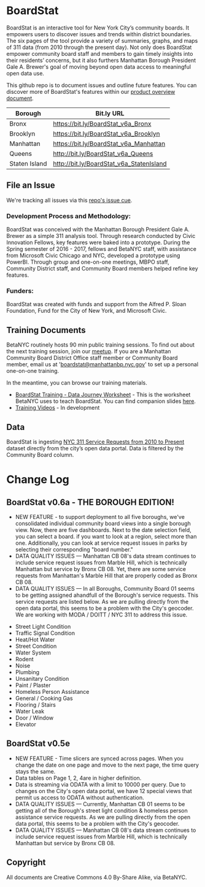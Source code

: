 # BoardStat
BoardStat is an interactive tool for New York City’s community boards. It empowers users to discover issues and trends within district boundaries. The six pages of the tool provide a variety of summaries, graphs, and maps of 311 data (from 2010 through the present day). Not only does BoardStat empower community board staff and members to gain timely insights into their residents’ concerns, but it also furthers Manhattan Borough President Gale A. Brewer's goal of moving beyond open data access to meaningful open data use.

This github repo is to document issues and outline future features. You can discover more of BoardStat's features within our [product overview document](https://docs.google.com/document/d/1pqDS1YaAF-HR0L_Ish6h1YFweZExaN41yX6sPaFGmKE/edit#).

| Borough  | Bit.ly URL |
| ------------- | ------------- |
| Bronx | https://bit.ly/BoardStat_v6a_Bronx |
| Brooklyn | https://bit.ly/BoardStat_v6a_Brooklyn |
| Manhattan | https://bit.ly/BoardStat_v6a_Manhattan |
| Queens | http://bit.ly/BoardStat_v6a_Queens |
| Staten Island | http://bit.ly/BoardStat_v6a_StatenIsland |

## File an Issue 
We're tracking all issues via this [repo's issue cue](https://github.com/BetaNYC/BoardStat/issues).

### Development Process and Methodology:
BoardStat was conceived with the Manhattan Borough President Gale A. Brewer as a simple 311 analysis tool. Through research conducted by Civic Innovation Fellows, key features were baked into a prototype. During the Spring semester of 2016 - 2017, fellows and BetaNYC staff, with assistance from Microsoft Civic Chicago and NYC, developed a prototype using PowerBI. Through group and one-on-one meetings, MBPO staff, Community District staff, and Community Board members helped refine key features. 

### Funders:
BoardStat was created with funds and support from the Alfred P. Sloan Foundation, Fund for the City of New York, and Microsoft Civic.

## Training Documents
BetaNYC routinely hosts 90 min public training sessions. To find out about the next training session, join our [meetup](https://meetup.com/betanyc). If you are a Manhattan Community Board District Office staff member or Community Board member, email us at 'boardstat@manhattanbp.nyc.gov' to set up a personal one-on-one training. 

In the meantime, you can browse our training materials.
 * [BoardStat Training - Data Journey Worksheet](https://docs.google.com/document/d/1DHgVLrm-X1gs1rwovhpWA5En_ozcQnTWHYobmG9_B0A/edit) - This is the worksheet BetaNYC uses to teach BoardStat. You can find companion slides [here](http://bit.ly/betanyc_datajourney_manhattan).
 * [Training Videos](https://) - In development
 
## Data
BoardStat is ingesting [NYC 311 Service Requests from 2010 to Present](https://data.cityofnewyork.us/Social-Services/311-Service-Requests-from-2010-to-Present/erm2-nwe9) dataset directly from the city’s open data portal. Data is filtered by the Community Board column.

# Change Log

## BoardStat v0.6a - THE BOROUGH EDITION!
 * NEW FEATURE - to support deployment to all five boroughs, we've consolidated individual community board views into a single borough view. Now, there are five dashboards. Next to the date selection field, you can select a board. if you want to look at a region, select more than one. Additionally, you can look at service request issues in parks by selecting their corresponding "board number."
 * DATA QUALITY ISSUES — Manhattan CB 08's data stream continues to include service request issues from Marble Hill, which is technically Manhattan but service by Bronx CB 08. Yet, there are some service requests from Manhattan's Marble Hill that are properly coded as Bronx CB 08.
 * DATA QUALITY ISSUES — In all Boroughs, Community Board 01 seems to be getting assigned ahandfull of the Borough's service requests. This service requests are listed below. As we are pulling directly from the open data portal, this seems to be a problem with the City's geocoder. We are working with MODA / DOITT / NYC 311 to address this issue.
  - Street Light Condition
  - Traffic Signal Condition
  - Heat/Hot Water
  - Street Condition
  - Water System
  - Rodent
  - Noise
  - Plumbing
  - Unsanitary Condition
  - Paint / Plaster
  - Homeless Person Assistance
  - General / Cooking Gas
  - Flooring / Stairs 
  - Water Leak
  - Door / Window
  - Elevator


## BoardStat v0.5e
 * NEW FEATURE - Time slicers are synced across pages. When you change the date on one page and move to the next page, the time query stays the same.
 * Data tables on Page 1, 2, 4are in higher definition.
 * Data is streaming via ODATA with a limit to 10000 per query. Due to changes on the City's open data portal, we have 12 special views that permit us access to ODATA without authentication. 
 * DATA QUALITY ISSUES — Currently, Manhattan CB 01 seems to be getting all of the Borough's street light condition & homeless person assistance service requests. As we are pulling directly from the open data portal, this seems to be a problem with the City's geocoder.
 * DATA QUALITY ISSUES — Manhattan CB 08's data stream continues to include service request issues from Marble Hill, which is technically Manhattan but service by Bronx CB 08. 


## Copyright
All documents are Creative Commons 4.0 By-Share Alike, via BetaNYC.
